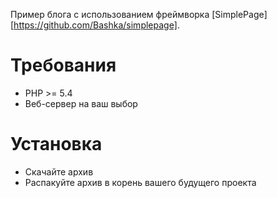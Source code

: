 Пример блога с использованием фреймворка [SimplePage][https://github.com/Bashka/simplepage].

# Требования

- PHP >= 5.4
- Веб-сервер на ваш выбор

# Установка

- Скачайте архив
- Распакуйте архив в корень вашего будущего проекта
